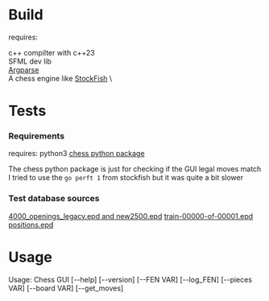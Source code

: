 # Build
requires:

c++ compilter with c++23 \
SFML dev lib \
[Argparse](https://github.com/p-ranav/argparse) \
A chess engine like [StockFish](https://github.com/official-stockfish/Stockfish/releases/latest) \

# Tests
### Requirements

requires:
python3
[chess python package](https://python-chess.readthedocs.io/en/latest/)

The chess python package is just for checking if the GUI legal moves match
I tried to use the `go perft 1` from stockfish but it was quite a bit slower

### Test database sources
[4000_openings_legacy.epd and new2500.epd](https://github.com/MichaelB7/Crafty/)
[train-00000-of-00001.epd](https://huggingface.co/datasets/Lichess/chess-openings/tree/main)
[positions.epd](https://www.chessprogramming.org/Perft_Results)

# Usage
Usage: Chess GUI [--help] [--version] [--FEN VAR] [--log_FEN] [--pieces VAR] [--board VAR] [--get_moves]